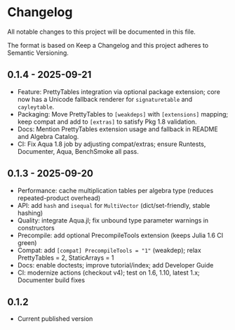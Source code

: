 # Changelog

All notable changes to this project will be documented in this file.

The format is based on Keep a Changelog and this project adheres to Semantic Versioning.

## 0.1.4 - 2025-09-21
- Feature: PrettyTables integration via optional package extension; core now has a Unicode fallback renderer for `signaturetable` and `cayleytable`.
- Packaging: Move PrettyTables to `[weakdeps]` with `[extensions]` mapping; keep compat and add to `[extras]` to satisfy Pkg 1.8 validation.
- Docs: Mention PrettyTables extension usage and fallback in README and Algebra Catalog.
- CI: Fix Aqua 1.8 job by adjusting compat/extras; ensure Runtests, Documenter, Aqua, BenchSmoke all pass.

## 0.1.3 - 2025-09-20
- Performance: cache multiplication tables per algebra type (reduces repeated-product overhead)
- API: add `hash` and `isequal` for `MultiVector` (dict/set-friendly, stable hashing)
- Quality: integrate Aqua.jl; fix unbound type parameter warnings in constructors
- Precompile: add optional PrecompileTools extension (keeps Julia 1.6 CI green)
- Compat: add `[compat] PrecompileTools = "1"` (weakdep); relax PrettyTables = 2, StaticArrays = 1
- Docs: enable doctests; improve tutorial/index; add Developer Guide
- CI: modernize actions (checkout v4); test on 1.6, 1.10, latest 1.x; Documenter build fixes

## 0.1.2
- Current published version
